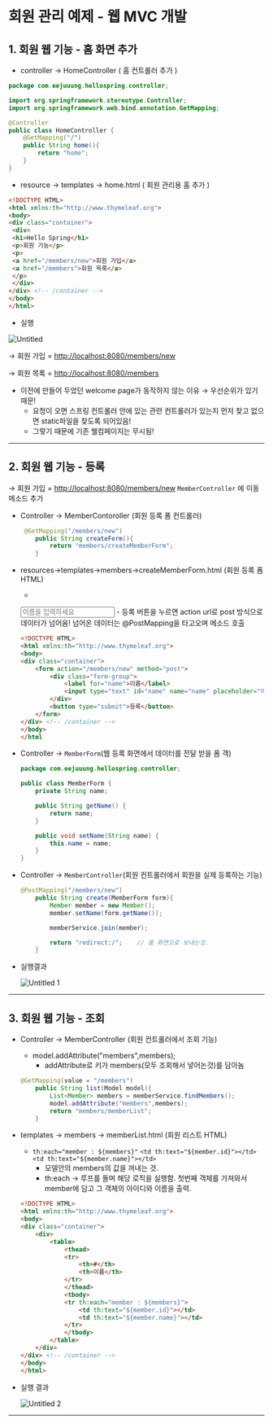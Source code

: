# 회원 관리 예제 - 웹 MVC 개발

## 1. 회원 웹 기능 - 홈 화면 추가

- controller → HomeController ( 홈 컨트롤러 추가 )

```java
package com.eejuuung.hellospring.controller;

import org.springframework.stereotype.Controller;
import org.springframework.web.bind.annotation.GetMapping;

@Controller
public class HomeController {
    @GetMapping("/")
    public String home(){
        return "home";
    }
}
```

- resource → templates → home.html ( 회원 관리용 홈 추가 )

```html
<!DOCTYPE HTML>
<html xmlns:th="http://www.thymeleaf.org">
<body>
<div class="container">
 <div>
 <h1>Hello Spring</h1>
 <p>회원 기능</p>
 <p>
 <a href="/members/new">회원 가입</a>
 <a href="/members">회원 목록</a>
 </p>
 </div>
</div> <!-- /container -->
</body>
</html>
```

- 실행

![Untitled](https://github.com/eejuuung/Spring_Study_Basic/assets/46306166/df6c0cfb-dfd3-4326-91dc-aea4ef6eaf4d)


→ 회원 가입 = [http://localhost:8080/members/new](http://localhost:8080/members/new)

→ 회원 목록 = [http://localhost:8080/members](http://localhost:8080/members)

- 이전에 만들어 두었던 welcome page가 동작하지 않는 이유 → 우선순위가 있기 때문!
    - 요청이 오면 스프링 컨트롤러 안에 있는 관련 컨트롤러가 있는지 먼저 찾고 없으면  static파일을 찾도록 되어있음!
    - 그렇기 때문에 기존 웰컴페이지는 무시됨!

---

## 2. 회원 웹 기능 - 등록

→ 회원 가입 = [http://localhost:8080/members/new](http://localhost:8080/members/new)
`MemberController` 에 이동메소드 추가

- Controller → MemberContoroller (회원 등록 폼 컨트롤러)
    
    ```java
     @GetMapping("/members/new")
        public String createForm(){
            return "members/createMemberForm";
        }
    ```
    
- resources→templates→members→createMemberForm.html (회원 등록 폼 HTML)
    - <form action="/members/new" method="post"> 
    <input type="text" id="name" name="name" placeholder="이름을 입력하세요">
        - 등록 버튼을 누르면 action url로 post 방식으로 데이터가 넘어옴!
        넘어온 데이터는 @PostMapping을 타고오며 메소드 호출
    
    ```html
    <!DOCTYPE HTML>
    <html xmlns:th="http://www.thymeleaf.org">
    <body>
    <div class="container">
        <form action="/members/new" method="post">
            <div class="form-group">
                <label for="name">이름</label>
                <input type="text" id="name" name="name" placeholder="이름을 입력하세요">
            </div>
            <button type="submit">등록</button>
        </form>
    </div> <!-- /container -->
    </body>
    </html
    ```
    
- Controller → `MemberForm`(웹 등록 화면에서 데이터를 전달 받을 폼 객)
    
    ```java
    package com.eejuuung.hellospring.controller;
    
    public class MemberForm {
        private String name;
    
        public String getName() {
            return name;
        }
    
        public void setName(String name) {
            this.name = name;
        }
    }
    ```
    
- Controller → `MemberController`(회원 컨트롤러에서 회원을 실제 등록하는 기능)
    
    ```java
    @PostMapping("/members/new")
        public String create(MemberForm form){
            Member member = new Member();
            member.setName(form.getName());
    
            memberService.join(member);
    
            return "redirect:/";    // 홈 화면으로 보내는것.
        }
    ```
    
- 실행결과
    
   ![Untitled 1](https://github.com/eejuuung/Spring_Study_Basic/assets/46306166/27e688dd-e9af-4e6e-b1d3-879e91cbea9b)

    

---

## 3. 회원 웹 기능 - 조회

- Controller → MemberController (회원 컨트롤러에서 조회 기능)
    - model.addAttribute("members",members);
        - addAttribute로 키가 members(모두 조회해서 넣어논것)를 담아놈
    
    ```java
    @GetMapping(value = "/members")
        public String list(Model model){
            List<Member> members = memberService.findMembers();
            model.addAttribute("members",members);
            return "members/memberList";
        }
    ```
    
- templates → members → memberList.html (회원 리스트 HTML)
    - `th:each="member : ${members}"`
    `<td th:text="${member.id}"></td>`
    `<td th:text="${member.name}"></td>`
        - 모델안의 members의 값을 꺼내는 것.
        - th:each → 루프를 돌며 해당 로직을 실행함.
        첫번째 객체를 가져와서 member에 담고 그 객체의 아이디와 이름을 출력.
    
    ```html
    <!DOCTYPE HTML>
    <html xmlns:th="http://www.thymeleaf.org">
    <body>
    <div class="container">
        <div>
            <table>
                <thead>
                <tr>
                    <th>#</th>
                    <th>이름</th>
                </tr>
                </thead>
                <tbody>
                <tr th:each="member : ${members}">
                    <td th:text="${member.id}"></td>
                    <td th:text="${member.name}"></td>
                </tr>
                </tbody>
            </table>
        </div>
    </div> <!-- /container -->
    </body>
    </html>
    ```
    
- 실행 결과
    
   ![Untitled 2](https://github.com/eejuuung/Spring_Study_Basic/assets/46306166/bbdb3491-1452-449d-9d10-b0533c4a0aaa)

    

---
